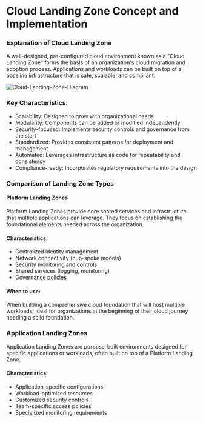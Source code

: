# Cloud Landing Zone Concept and Implementation

### Explanation of Cloud Landing Zone
A well-designed, pre-configured cloud environment known as a "Cloud Landing Zone" forms the basis of an organization's cloud migration and adoption process.  Applications and workloads can be built on top of a baseline infrastructure that is safe, scalable, and compliant.

![Cloud-Landing-Zone-Diagram](https://github.com/user-attachments/assets/786fab8a-6d77-47dd-9a10-57c159b50c5a)


### Key Characteristics:

- Scalability: Designed to grow with organizational needs
- Modularity: Components can be added or modified independently
- Security-focused: Implements security controls and governance from the start
- Standardized: Provides consistent patterns for deployment and management
- Automated: Leverages infrastructure as code for repeatability and consistency
- Compliance-ready: Incorporates regulatory requirements into the design

### Comparison of Landing Zone Types
#### Platform Landing Zones

Platform Landing Zones provide core shared services and infrastructure that multiple applications can leverage. They focus on establishing the foundational elements needed across the organization.

#### Characteristics:
- Centralized identity management
- Network connectivity (hub-spoke models)
- Security monitoring and controls
- Shared services (logging, monitoring)
- Governance policies

#### When to use: 
When building a comprehensive cloud foundation that will host multiple workloads; ideal for organizations at the beginning of their cloud journey needing a solid foundation.

### Application Landing Zones
Application Landing Zones are purpose-built environments designed for specific applications or workloads, often built on top of a Platform Landing Zone.
#### Characteristics:
- Application-specific configurations
- Workload-optimized resources
- Customized security controls
- Team-specific access policies
- Specialized monitoring requirements


